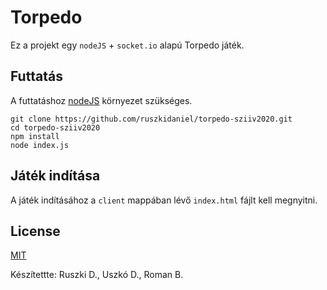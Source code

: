 # Torpedo

Ez a projekt egy ``nodeJS`` + ``socket.io`` alapú Torpedo játék.

## Futtatás

A futtatáshoz [nodeJS](https://nodejs.org/en/) környezet szükséges.
```
git clone https://github.com/ruszkidaniel/torpedo-sziiv2020.git
cd torpedo-sziiv2020
npm install
node index.js
```

## Játék indítása

A játék indításához a ``client`` mappában lévő ``index.html`` fájlt kell megnyitni.

## License
[MIT](https://choosealicense.com/licenses/mit/)

Készítettte: Ruszki D., Uszkó D., Roman B.